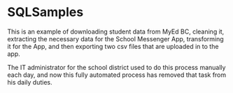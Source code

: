 # SQLSamples
This is an example of downloading student data from MyEd BC, cleaning it, extracting the necessary data for the School Messenger App, transforming it for the App, and then exporting two csv files that are uploaded in to the app.

The IT administrator for the school district used to do this process manually each day, and now this fully automated process has removed that task from his daily duties.
